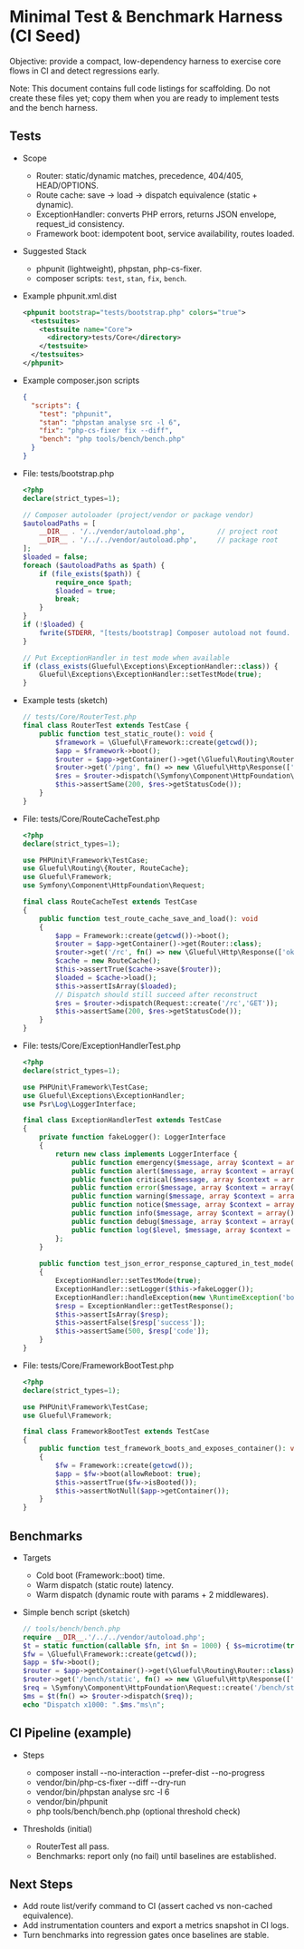 # Minimal Test & Benchmark Harness (CI Seed)

Objective: provide a compact, low-dependency harness to exercise core flows in CI and detect regressions early.

Note: This document contains full code listings for scaffolding. Do not create these files yet; copy them when you are ready to implement tests and the bench harness.

## Tests

- Scope
  - Router: static/dynamic matches, precedence, 404/405, HEAD/OPTIONS.
  - Route cache: save → load → dispatch equivalence (static + dynamic).
  - ExceptionHandler: converts PHP errors, returns JSON envelope, request_id consistency.
  - Framework boot: idempotent boot, service availability, routes loaded.

- Suggested Stack
  - phpunit (lightweight), phpstan, php-cs-fixer.
  - composer scripts: `test`, `stan`, `fix`, `bench`.

- Example phpunit.xml.dist
  ```xml
  <phpunit bootstrap="tests/bootstrap.php" colors="true">
    <testsuites>
      <testsuite name="Core">
        <directory>tests/Core</directory>
      </testsuite>
    </testsuites>
  </phpunit>
  ```

- Example composer.json scripts
  ```json
  {
    "scripts": {
      "test": "phpunit",
      "stan": "phpstan analyse src -l 6",
      "fix": "php-cs-fixer fix --diff",
      "bench": "php tools/bench/bench.php"
    }
  }
  ```

- File: tests/bootstrap.php
  ```php
  <?php
  declare(strict_types=1);
  
  // Composer autoloader (project/vendor or package vendor)
  $autoloadPaths = [
      __DIR__ . '/../vendor/autoload.php',        // project root
      __DIR__ . '/../../vendor/autoload.php',     // package root
  ];
  $loaded = false;
  foreach ($autoloadPaths as $path) {
      if (file_exists($path)) {
          require_once $path;
          $loaded = true;
          break;
      }
  }
  if (!$loaded) {
      fwrite(STDERR, "[tests/bootstrap] Composer autoload not found. Install dependencies to run tests.\n");
  }
  
  // Put ExceptionHandler in test mode when available
  if (class_exists(Glueful\Exceptions\ExceptionHandler::class)) {
      Glueful\Exceptions\ExceptionHandler::setTestMode(true);
  }
  ```

- Example tests (sketch)
  ```php
  // tests/Core/RouterTest.php
  final class RouterTest extends TestCase {
      public function test_static_route(): void {
          $framework = \Glueful\Framework::create(getcwd());
          $app = $framework->boot();
          $router = $app->getContainer()->get(\Glueful\Routing\Router::class);
          $router->get('/ping', fn() => new \Glueful\Http\Response(['ok' => true]));
          $res = $router->dispatch(\Symfony\Component\HttpFoundation\Request::create('/ping','GET'));
          $this->assertSame(200, $res->getStatusCode());
      }
  }
  ```

- File: tests/Core/RouteCacheTest.php
  ```php
  <?php
  declare(strict_types=1);
  
  use PHPUnit\Framework\TestCase;
  use Glueful\Routing\{Router, RouteCache};
  use Glueful\Framework;
  use Symfony\Component\HttpFoundation\Request;
  
  final class RouteCacheTest extends TestCase
  {
      public function test_route_cache_save_and_load(): void
      {
          $app = Framework::create(getcwd())->boot();
          $router = $app->getContainer()->get(Router::class);
          $router->get('/rc', fn() => new \Glueful\Http\Response(['ok' => true]));
          $cache = new RouteCache();
          $this->assertTrue($cache->save($router));
          $loaded = $cache->load();
          $this->assertIsArray($loaded);
          // Dispatch should still succeed after reconstruct
          $res = $router->dispatch(Request::create('/rc','GET'));
          $this->assertSame(200, $res->getStatusCode());
      }
  }
  ```

- File: tests/Core/ExceptionHandlerTest.php
  ```php
  <?php
  declare(strict_types=1);
  
  use PHPUnit\Framework\TestCase;
  use Glueful\Exceptions\ExceptionHandler;
  use Psr\Log\LoggerInterface;
  
  final class ExceptionHandlerTest extends TestCase
  {
      private function fakeLogger(): LoggerInterface
      {
          return new class implements LoggerInterface {
              public function emergency($message, array $context = array()) {}
              public function alert($message, array $context = array()) {}
              public function critical($message, array $context = array()) {}
              public function error($message, array $context = array()) {}
              public function warning($message, array $context = array()) {}
              public function notice($message, array $context = array()) {}
              public function info($message, array $context = array()) {}
              public function debug($message, array $context = array()) {}
              public function log($level, $message, array $context = array()) {}
          };
      }
      
      public function test_json_error_response_captured_in_test_mode(): void
      {
          ExceptionHandler::setTestMode(true);
          ExceptionHandler::setLogger($this->fakeLogger());
          ExceptionHandler::handleException(new \RuntimeException('boom'));
          $resp = ExceptionHandler::getTestResponse();
          $this->assertIsArray($resp);
          $this->assertFalse($resp['success']);
          $this->assertSame(500, $resp['code']);
      }
  }
  ```

- File: tests/Core/FrameworkBootTest.php
  ```php
  <?php
  declare(strict_types=1);
  
  use PHPUnit\Framework\TestCase;
  use Glueful\Framework;
  
  final class FrameworkBootTest extends TestCase
  {
      public function test_framework_boots_and_exposes_container(): void
      {
          $fw = Framework::create(getcwd());
          $app = $fw->boot(allowReboot: true);
          $this->assertTrue($fw->isBooted());
          $this->assertNotNull($app->getContainer());
      }
  }
  ```

## Benchmarks

- Targets
  - Cold boot (Framework::boot) time.
  - Warm dispatch (static route) latency.
  - Warm dispatch (dynamic route with params + 2 middlewares).

- Simple bench script (sketch)
  ```php
  // tools/bench/bench.php
  require __DIR__.'/../../vendor/autoload.php';
  $t = static function(callable $fn, int $n = 1000) { $s=microtime(true); for($i=0;$i<$n;$i++){$fn();} return (microtime(true)-$s)*1000; };
  $fw = \Glueful\Framework::create(getcwd());
  $app = $fw->boot();
  $router = $app->getContainer()->get(\Glueful\Routing\Router::class);
  $router->get('/bench/static', fn() => new \Glueful\Http\Response(['ok'=>true]));
  $req = \Symfony\Component\HttpFoundation\Request::create('/bench/static','GET');
  $ms = $t(fn() => $router->dispatch($req));
  echo "Dispatch x1000: ".$ms."ms\n";
  ```

## CI Pipeline (example)

- Steps
  - composer install --no-interaction --prefer-dist --no-progress
  - vendor/bin/php-cs-fixer --diff --dry-run
  - vendor/bin/phpstan analyse src -l 6
  - vendor/bin/phpunit
  - php tools/bench/bench.php (optional threshold check)

- Thresholds (initial)
  - RouterTest all pass.
  - Benchmarks: report only (no fail) until baselines are established.

## Next Steps

- Add route list/verify command to CI (assert cached vs non-cached equivalence).
- Add instrumentation counters and export a metrics snapshot in CI logs.
- Turn benchmarks into regression gates once baselines are stable.
